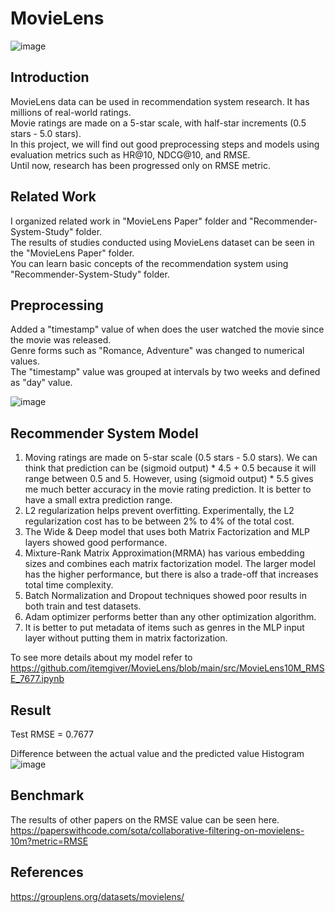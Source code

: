 # MovieLens

![image](https://user-images.githubusercontent.com/87184009/127741772-e7dce7af-1d76-4720-a320-6a87f695c1c8.png)

## Introduction

MovieLens data can be used in recommendation system research. It has millions of real-world ratings. \
Movie ratings are made on a 5-star scale, with half-star increments (0.5 stars - 5.0 stars). \
In this project, we will find out good preprocessing steps and models using evaluation metrics such as HR@10, NDCG@10, and RMSE. \
Until now, research has been progressed only on RMSE metric.

## Related Work

I organized related work in "MovieLens Paper" folder and "Recommender-System-Study" folder. \
The results of studies conducted using MovieLens dataset can be seen in the "MovieLens Paper" folder. \
You can learn basic concepts of the recommendation system using "Recommender-System-Study" folder.

## Preprocessing

Added a "timestamp" value of when does the user watched the movie since the movie was released. \
Genre forms such as "Romance, Adventure" was changed to numerical values. \
The "timestamp" value was grouped at intervals by two weeks and defined as "day" value.

![image](https://user-images.githubusercontent.com/87184009/135739589-75deb6de-054a-4060-9f47-5b2537b5631c.png)

## Recommender System Model

1. Moving ratings are made on 5-star scale (0.5 stars - 5.0 stars). We can think that prediction can be (sigmoid output) * 4.5 + 0.5 because it will range between 0.5 and 5. However, using (sigmoid output) * 5.5 gives me much better accuracy in the movie rating prediction. It is better to have a small extra prediction range.
2. L2 regularization helps prevent overfitting. Experimentally, the L2 regularization cost has to be between 2% to 4% of the total cost.
3. The Wide & Deep model that uses both Matrix Factorization and MLP layers showed good performance.
4. Mixture-Rank Matrix Approximation(MRMA) has various embedding sizes and combines each matrix factorization model. The larger model has the higher performance, but there is also a trade-off that increases total time complexity.
5. Batch Normalization and Dropout techniques showed poor results in both train and test datasets.
6. Adam optimizer performs better than any other optimization algorithm.
7. It is better to put metadata of items such as genres in the MLP input layer without putting them in matrix factorization.

To see more details about my model refer to \
https://github.com/itemgiver/MovieLens/blob/main/src/MovieLens10M_RMSE_7677.ipynb

## Result

Test RMSE = 0.7677

Difference between the actual value and the predicted value Histogram\
![image](https://user-images.githubusercontent.com/87184009/135738882-dd9aa3f7-549a-4858-bd20-ba4c83c17d36.png)

## Benchmark

The results of other papers on the RMSE value can be seen here. \
https://paperswithcode.com/sota/collaborative-filtering-on-movielens-10m?metric=RMSE

## References
https://grouplens.org/datasets/movielens/
